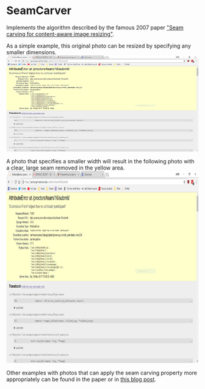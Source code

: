 # SeamCarver

Implements the algorithm described by the famous 2007 paper ["Seam carving for content-aware image resizing"](http://graphics.cs.cmu.edu/courses/15-463/2007_fall/hw/proj2/imret.pdf).

As a simple example, this original photo can be resized by specifying any smaller dimensions.![](https://github.com/justintranjt/SeamCarver/blob/master/Capture2.png)

A photo that specifies a smaller width will result in the following photo with a clear, large seam removed in the yellow area.![](https://github.com/justintranjt/SeamCarver/blob/master/Capture.PNG)

Other examples with photos that can apply the seam carving property more appropriately can be found in the paper or in [this blog post](https://justintranjt.github.io/projects/2018-05-27-seam-carving/).
